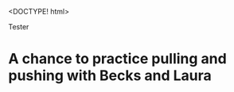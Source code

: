 <DOCTYPE! html>

<head>Tester
</head>

<body>
  <h1>A chance to practice pulling and pushing with Becks and Laura</h1>
 
</body>

</html>

